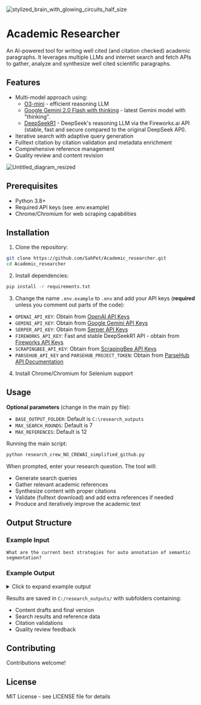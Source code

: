 ![stylized_brain_with_glowing_circuits_half_size](https://github.com/user-attachments/assets/52ea808a-c7ce-4ed9-a109-ecdbd972f52d)

# Academic Researcher

An AI-powered tool for writing well cited (and citation checked) academic paragraphs. It leverages multiple LLMs and internet search and fetch APIs to gather, analyze and synthesize well cited scientific paragraphs.

## Features

- Multi-model approach using:
  - [O3-mini](https://openai.com/index/openai-o3-mini/) - efficient reasoning LLM
  - [Google Gemini 2.0 Flash with thinking](https://ai.google.dev/gemini) - latest Gemini model with "thinking".
  - [DeepSeekR1](https://docs.fireworks.ai/api-reference/introduction) - DeepSeek's reasoning LLM via the Fireworks.ai API (stable, fast and secure compared to the original DeepSeek API).
- Iterative search with adaptive query generation
- Fulltext citation by citation validation and metadata enrichment
- Comprehensive reference management
- Quality review and content revision

![Untitled_diagram_resized](https://github.com/user-attachments/assets/52012163-4251-4993-8858-7f5841433053)

## Prerequisites

- Python 3.8+
- Required API keys (see .env.example)
- Chrome/Chromium for web scraping capabilities

## Installation

1. Clone the repository:
```bash
git clone https://github.com/SahPet/Academic_researcher.git
cd Academic_researcher
```

2. Install dependencies:
```bash
pip install -r requirements.txt
```

3. Change the name `.env.example` to `.env` and add your API keys (**required** unless you comment out parts of the code):
- `OPENAI_API_KEY`: Obtain from [OpenAI API Keys](https://platform.openai.com/account/api-keys)
- `GEMINI_API_KEY`: Obtain from [Google Gemini API Keys](https://ai.google.dev/gemini-api/docs/get-started)
- `SERPER_API_KEY`: Obtain from [Serper API Keys](https://serper.dev/) 
- `FIREWORKS_API_KEY`: Fast and stable DeepSeekR1 API - obtain from [Fireworks API Keys](https://docs.fireworks.ai/api-reference/introduction)
- `SCRAPINGBEE_API_KEY`: Obtain from [ScrapingBee API Keys](https://www.scrapingbee.com/get-started/)
- `PARSEHUB_API_KEY` and `PARSEHUB_PROJECT_TOKEN`: Obtain from [ParseHub API Documentation](https://parsehub.com/docs#api)

4. Install Chrome/Chromium for Selenium support

## Usage

**Optional parameters** (change in the main py file):
- `BASE_OUTPUT_FOLDER`: Default is `C:\research_outputs`
- `MAX_SEARCH_ROUNDS`: Default is 7
- `MAX_REFERENCES`: Default is 12

Running the main script:
```bash
python research_crew_NO_CREWAI_simplified_github.py
```

When prompted, enter your research question. The tool will:
- Generate search queries
- Gather relevant academic references
- Synthesize content with proper citations
- Validate (fulltext download) and add extra references if needed
- Produce and iteratively improve the academic text

## Output Structure

### Example Input
```
What are the current best strategies for auto annotation of semantic segmentation?
```

### Example Output
<details>
<summary>Click to expand example output</summary>

Current best strategies for auto annotation of semantic segmentation datasets center on minimizing the labor-intensive process of dense pixel-level labeling by leveraging a combination of weak and noisy supervision, active learning, and human-in-the-loop correction. For instance, recent frameworks incorporating semi-supervised learning with uncertainty-aware active sampling have demonstrated that segmentation models can achieve competitive Dice scores while significantly reducing the manual annotation workload, with some studies suggesting reductions on the order of 50‒70% compared to fully supervised methods (Wang et al., 2021; Zhang et al., 2025).

Additionally, empirical research indicates that using point-based and image-level annotations can accelerate the labeling process and help mitigate common human errors without compromising segmentation accuracy (Fernández-Moreno, 2023; Zhang et al., 2025). Emerging zero-shot approaches also harness self-supervised techniques—as evidenced by the scalability of masked autoencoders for feature learning—to automatically generate annotations without extensive manual input (He et al., 2022; Xie et al., 2022).

Furthermore, the integration of automated pre-annotation models, such as the Segment Anything Model (SAM), with selective human verification has shown promise for efficiently handling uncertain or complex cases, although further research is needed to validate its generalizability across diverse imaging modalities (Kirillov et al., 2023).

#### References:
- Fernández-Moreno, M. (2023). Exploring the trade-off between performance and annotation in deep learning: An engineering perspective. Engineering Applications of Artificial Intelligence. Retrieved from https://openreview.net/pdf?id=jMiZegbLUe
- He, K., Chen, X., Xie, S., Li, Y., Dollár, P., & Girshick, R. (2022). Masked autoencoders are scalable vision learners. In 2022 IEEE/CVF Conference on Computer Vision and Pattern Recognition (CVPR) (pp. 15979‒15988). https://doi.org/10.1109/CVPR52688.2022.01553
- Kirillov, A., Mintun, E., Ravi, N., Mao, H., Rolland, C., Gustafson, L., Xiao, T., Whitehead, S., Berg, A. C., Lo, W.-Y., et al. (2023). Segment Anything. In Proceedings of the IEEE/CVF International Conference on Computer Vision (pp. 4015‒4026).
- Wang, S., Li, C., Liu, Z., & Wang, R. (2021). Annotation-efficient deep learning for automatic medical image segmentation. Nature Communications, 12(1). Retrieved from https://www.nature.com/articles/s41467-021-26216-9
- Xie, Z., Zhang, Z., Cao, Y., Lin, Y., Bao, J., Yao, Z., Dai, Q., & Hu, H. (2022). Simmim: A simple framework for masked image modeling. In 2022 IEEE/CVF Conference on Computer Vision and Pattern Recognition (CVPR) (pp. 9643‒9653). https://doi.org/10.1109/CVPR52688.2022.00943
- Zhang, Y., Zhao, S., Gu, H., & Mazurowski, M. A. (2025). How to efficiently annotate images for best-performing deep learning-based segmentation models: An empirical study with weak and noisy annotations and Segment Anything Model. Journal of Imaging Informatics in Medicine. Retrieved from https://pubmed.ncbi.nlm.nih.gov/39843720

</details>

Results are saved in `C:/research_outputs/` with subfolders containing:
- Content drafts and final version
- Search results and reference data
- Citation validations
- Quality review feedback

## Contributing

Contributions welcome!

## License

MIT License - see LICENSE file for details
